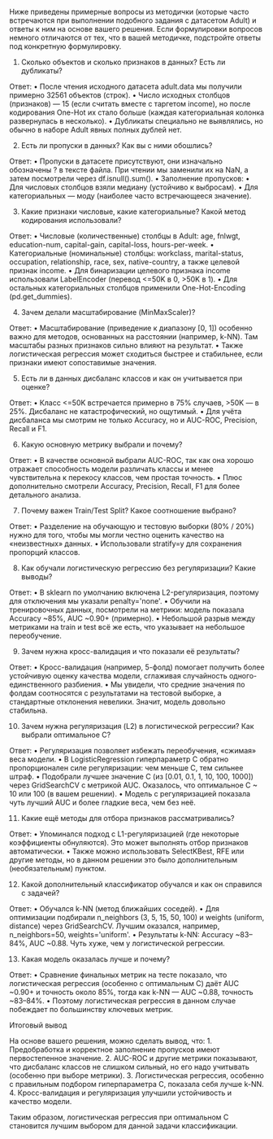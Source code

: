Ниже приведены примерные вопросы из методички (которые часто встречаются при выполнении подобного задания с датасетом Adult) и ответы к ним на основе вашего решения.
Если формулировки вопросов немного отличаются от тех, что в вашей методичке, подстройте ответы под конкретную формулировку.

1. Сколько объектов и сколько признаков в данных? Есть ли дубликаты?

Ответ:
	•	После чтения исходного датасета adult.data мы получили примерно 32561 объектов (строк).
	•	Число исходных столбцов (признаков) — 15 (если считать вместе с таргетом income), но после кодирования One-Hot их стало больше (каждая категориальная колонка развернулась в несколько).
	•	Дубликаты специально не выявлялись, но обычно в наборе Adult явных полных дублей нет.

2. Есть ли пропуски в данных? Как вы с ними обошлись?

Ответ:
	•	Пропуски в датасете присутствуют, они изначально обозначены ? в тексте файла. При чтении мы заменили их на NaN, а затем посмотрели через df.isnull().sum().
	•	Заполнение пропусков:
	•	Для числовых столбцов взяли медиану (устойчиво к выбросам).
	•	Для категориальных — моду (наиболее часто встречающееся значение).

3. Какие признаки числовые, какие категориальные? Какой метод кодирования использовали?

Ответ:
	•	Числовые (количественные) столбцы в Adult: age, fnlwgt, education-num, capital-gain, capital-loss, hours-per-week.
	•	Категориальные (номинальные) столбцы: workclass, marital-status, occupation, relationship, race, sex, native-country, а также целевой признак income.
	•	Для бинаризации целевого признака income использовали LabelEncoder (перевод <=50K в 0, >50K в 1).
	•	Для остальных категориальных столбцов применили One-Hot-Encoding (pd.get_dummies).

4. Зачем делали масштабирование (MinMaxScaler)?

Ответ:
	•	Масштабирование (приведение к диапазону [0, 1]) особенно важно для методов, основанных на расстоянии (например, k-NN). Там масштабы разных признаков сильно влияют на результат.
	•	Также логистическая регрессия может сходиться быстрее и стабильнее, если признаки имеют сопоставимые значения.

5. Есть ли в данных дисбаланс классов и как он учитывается при оценке?

Ответ:
	•	Класс <=50K встречается примерно в 75% случаев, >50K — в 25%. Дисбаланс не катастрофический, но ощутимый.
	•	Для учёта дисбаланса мы смотрим не только Accuracy, но и AUC-ROC, Precision, Recall и F1.

6. Какую основную метрику выбрали и почему?

Ответ:
	•	В качестве основной выбрали AUC-ROC, так как она хорошо отражает способность модели различать классы и менее чувствительна к перекосу классов, чем простая точность.
	•	Плюс дополнительно смотрели Accuracy, Precision, Recall, F1 для более детального анализа.

7. Почему важен Train/Test Split? Какое соотношение выбрано?

Ответ:
	•	Разделение на обучающую и тестовую выборки (80% / 20%) нужно для того, чтобы мы могли честно оценить качество на «неизвестных» данных.
	•	Использовали stratify=y для сохранения пропорций классов.

8. Как обучали логистическую регрессию без регуляризации? Какие выводы?

Ответ:
	•	В sklearn по умолчанию включена L2-регуляризация, поэтому для отключения мы указали penalty='none'.
	•	Обучили на тренировочных данных, посмотрели на метрики: модель показала Accuracy ~85%, AUC ~0.90+ (примерно).
	•	Небольшой разрыв между метриками на train и test всё же есть, что указывает на небольшое переобучение.

9. Зачем нужна кросс-валидация и что показали её результаты?

Ответ:
	•	Кросс-валидация (например, 5-фолд) помогает получить более устойчивую оценку качества модели, сглаживая случайность одного-единственного разбиения.
	•	Мы увидели, что средние значения по фолдам соотносятся с результатами на тестовой выборке, а стандартные отклонения невелики. Значит, модель довольно стабильна.

10. Зачем нужна регуляризация (L2) в логистической регрессии? Как выбрали оптимальное C?

Ответ:
	•	Регуляризация позволяет избежать переобучения, «сжимая» веса модели.
	•	В LogisticRegression гиперпараметр C обратно пропорционален силе регуляризации: чем меньше C, тем сильнее штраф.
	•	Подобрали лучшее значение C (из [0.01, 0.1, 1, 10, 100, 1000]) через GridSearchCV с метрикой AUC. Оказалось, что оптимальное C ~ 10 или 100 (в вашем решении).
	•	Модель с регуляризацией показала чуть лучший AUC и более гладкие веса, чем без неё.

11. Какие ещё методы для отбора признаков рассматривались?

Ответ:
	•	Упоминался подход с L1-регуляризацией (где некоторые коэффициенты обнуляются). Это может выполнять отбор признаков автоматически.
	•	Также можно использовать SelectKBest, RFE или другие методы, но в данном решении это было дополнительным (необязательным) пунктом.

12. Какой дополнительный классификатор обучался и как он справился с задачей?

Ответ:
	•	Обучался k-NN (метод ближайших соседей).
	•	Для оптимизации подбирали n_neighbors (3, 5, 15, 50, 100) и weights (uniform, distance) через GridSearchCV. Лучшим оказался, например, n_neighbors=50, weights='uniform'.
	•	Результаты k-NN: Accuracy ~83–84%, AUC ~0.88. Чуть хуже, чем у логистической регрессии.

13. Какая модель оказалась лучше и почему?

Ответ:
	•	Сравнение финальных метрик на тесте показало, что логистическая регрессия (особенно с оптимальным C) даёт AUC ~0.90+ и точность около 85%, тогда как k-NN — AUC ~0.88, точность ~83–84%.
	•	Поэтому логистическая регрессия в данном случае побеждает по большинству ключевых метрик.

Итоговый вывод

На основе вашего решения, можно сделать вывод, что:
	1.	Предобработка и корректное заполнение пропусков имеют первостепенное значение.
	2.	AUC-ROC и другие метрики показывают, что дисбаланс классов не слишком сильный, но его надо учитывать (особенно при выборе метрики).
	3.	Логистическая регрессия, особенно с правильным подбором гиперпараметра C, показала себя лучше k-NN.
	4.	Кросс-валидация и регуляризация улучшили устойчивость и качество модели.

Таким образом, логистическая регрессия при оптимальном C становится лучшим выбором для данной задачи классификации.
